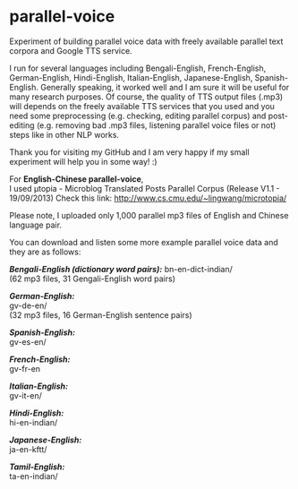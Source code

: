 # parallel-voice

Experiment of building parallel voice data with freely available parallel text corpora and Google TTS service.

I run for several languages including Bengali-English, French-English, German-English, Hindi-English, Italian-English, Japanese-English, Spanish-English. Generally speaking, it worked well and I am sure it will be useful for many research purposes. Of course, the quality of TTS output files (.mp3) will depends on the freely available TTS services that you used and you need some preprocessing (e.g. checking, editing parallel corpus) and post-editing (e.g. removing bad .mp3 files, listening parallel voice files or not) steps like in other NLP works.  

Thank you for visiting my GitHub and I am very happy if my small experiment will help you in some way! :)

For **English-Chinese parallel-voice**,  
I used μtopia - Microblog Translated Posts Parallel Corpus (Release V1.1 - 19/09/2013)
Check this link: http://www.cs.cmu.edu/~lingwang/microtopia/

Please note, I uploaded only 1,000 parallel mp3 files of English and Chinese language pair.

You can download and listen some more example parallel voice data and they are as follows:

***Bengali-English (dictionary word pairs):***
bn-en-dict-indian/  
(62 mp3 files, 31 Gengali-English word pairs)  

***German-English:***  
gv-de-en/  
(32 mp3 files, 16 German-English sentence pairs)  

***Spanish-English:***  
gv-es-en/

***French-English:***  
gv-fr-en

***Italian-English:***  
gv-it-en/

***Hindi-English:***  
hi-en-indian/

***Japanese-English:***  
ja-en-kftt/

***Tamil-English:***  
ta-en-indian/
